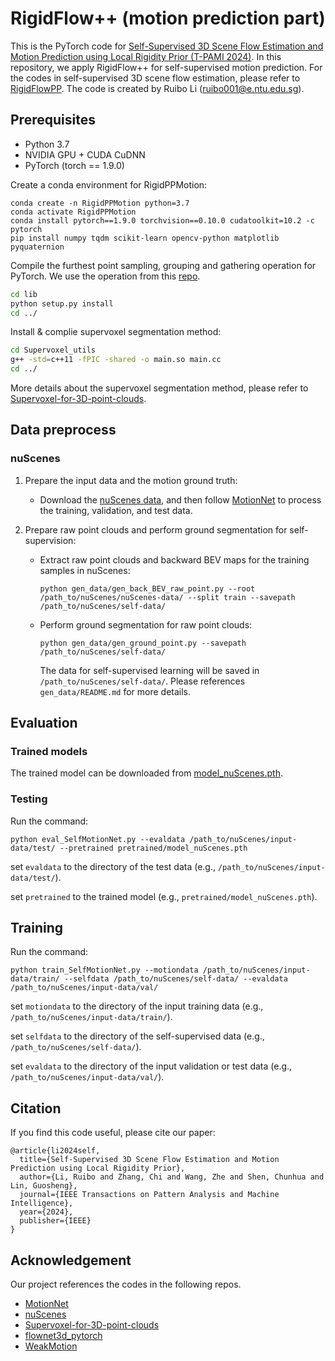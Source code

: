 # RigidFlow++ (motion prediction part)
This is the PyTorch code for [Self-Supervised 3D Scene Flow Estimation and Motion Prediction using Local Rigidity Prior (T-PAMI 2024)](https://www.computer.org/csdl/journal/tp/5555/01/10530455/1WWdXdJBbTW). In this repository, we apply RigidFlow++ for self-supervised motion prediction.
For the codes in self-supervised 3D scene flow estimation, please refer to [RigidFlowPP](https://github.com/L1bra1/RigidFlowPP).
The code is created by Ruibo Li (ruibo001@e.ntu.edu.sg).


## Prerequisites
* Python 3.7
* NVIDIA GPU + CUDA CuDNN
* PyTorch (torch == 1.9.0)


Create a conda environment for RigidPPMotion:
```
conda create -n RigidPPMotion python=3.7
conda activate RigidPPMotion
conda install pytorch==1.9.0 torchvision==0.10.0 cudatoolkit=10.2 -c pytorch
pip install numpy tqdm scikit-learn opencv-python matplotlib pyquaternion
```

Compile the furthest point sampling, grouping and gathering operation for PyTorch. We use the operation from this [repo](https://github.com/sshaoshuai/Pointnet2.PyTorch).
```bash
cd lib
python setup.py install
cd ../
```

Install & complie supervoxel segmentation method: 
```bash
cd Supervoxel_utils
g++ -std=c++11 -fPIC -shared -o main.so main.cc
cd ../
```
More details about the supervoxel segmentation method, please refer to [Supervoxel-for-3D-point-clouds](https://github.com/yblin/Supervoxel-for-3D-point-clouds).

## Data preprocess

### nuScenes
1. Prepare the input data and the motion ground truth:
   - Download the [nuScenes data](https://www.nuscenes.org/), and then follow [MotionNet](https://www.merl.com/research/?research=license-request&sw=MotionNet) to process the training, validation, and test data.
   
2. Prepare raw point clouds and perform ground segmentation for self-supervision:

    - Extract raw point clouds and backward BEV maps for the training samples in nuScenes: 
      ```
      python gen_data/gen_back_BEV_raw_point.py --root /path_to/nuScenes/nuScenes-data/ --split train --savepath /path_to/nuScenes/self-data/
      ```
    - Perform ground segmentation for raw point clouds: 
        ```
      python gen_data/gen_ground_point.py --savepath /path_to/nuScenes/self-data/
      ```
      The data for self-supervised learning will be saved in `/path_to/nuScenes/self-data/`. Please references `gen_data/README.md` for more details.



## Evaluation

### Trained models
The trained model can be downloaded from [model_nuScenes.pth](https://drive.google.com/file/d/1yomzi5vkAJV1howJCxQdOOEm_X0LBp1y/view?usp=drive_link).


### Testing

Run the command:

```
python eval_SelfMotionNet.py --evaldata /path_to/nuScenes/input-data/test/ --pretrained pretrained/model_nuScenes.pth 
```

set `evaldata` to the directory of the test data (e.g., `/path_to/nuScenes/input-data/test/`).

set `pretrained` to the trained model (e.g., `pretrained/model_nuScenes.pth`).



## Training
Run the command:
```
python train_SelfMotionNet.py --motiondata /path_to/nuScenes/input-data/train/ --selfdata /path_to/nuScenes/self-data/ --evaldata /path_to/nuScenes/input-data/val/ 
```

set `motiondata` to the directory of the input training data (e.g., `/path_to/nuScenes/input-data/train/`).

set `selfdata` to the directory of the self-supervised data (e.g., `/path_to/nuScenes/self-data/`).

set `evaldata` to the directory of the input validation or test data (e.g., `/path_to/nuScenes/input-data/val/`).

## Citation

If you find this code useful, please cite our paper:
```
@article{li2024self,
  title={Self-Supervised 3D Scene Flow Estimation and Motion Prediction using Local Rigidity Prior},
  author={Li, Ruibo and Zhang, Chi and Wang, Zhe and Shen, Chunhua and Lin, Guosheng},
  journal={IEEE Transactions on Pattern Analysis and Machine Intelligence},
  year={2024},
  publisher={IEEE}
}
```


## Acknowledgement

Our project references the codes in the following repos.

* [MotionNet](https://www.merl.com/research/?research=license-request&sw=MotionNet)
* [nuScenes](https://github.com/nutonomy/nuscenes-devkit/tree/master)
* [Supervoxel-for-3D-point-clouds](https://github.com/yblin/Supervoxel-for-3D-point-clouds)
* [flownet3d_pytorch](https://github.com/hyangwinter/flownet3d_pytorch)
* [WeakMotion](https://github.com/L1bra1/WeakMotion) 